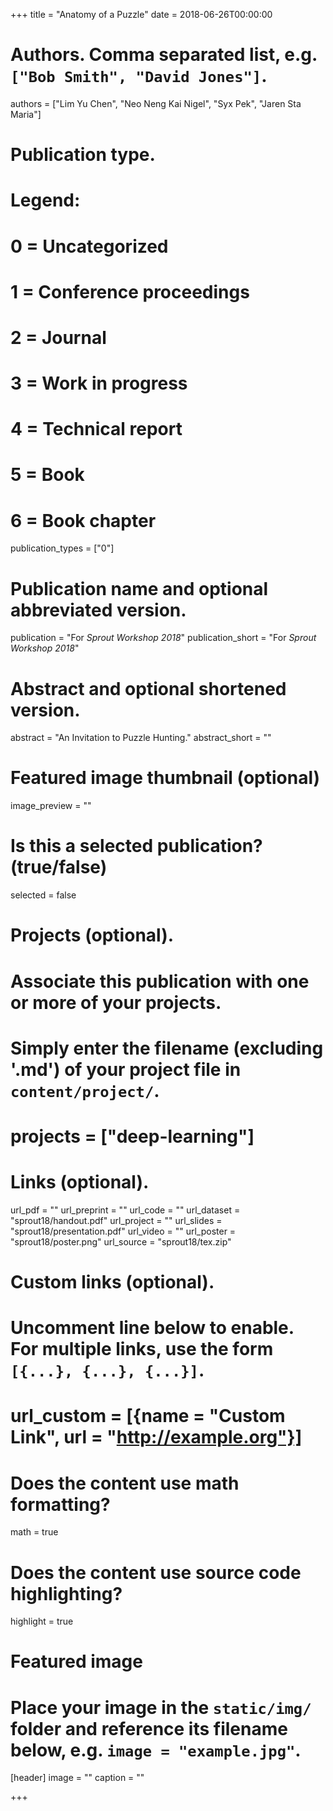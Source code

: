 +++
title = "Anatomy of a Puzzle"
date = 2018-06-26T00:00:00

# Authors. Comma separated list, e.g. `["Bob Smith", "David Jones"]`.
authors = ["Lim Yu Chen", "Neo Neng Kai Nigel", "Syx Pek", "Jaren Sta Maria"]

# Publication type.
# Legend:
# 0 = Uncategorized
# 1 = Conference proceedings
# 2 = Journal
# 3 = Work in progress
# 4 = Technical report
# 5 = Book
# 6 = Book chapter
publication_types = ["0"]

# Publication name and optional abbreviated version.
publication = "For *Sprout Workshop 2018*"
publication_short = "For *Sprout Workshop 2018*"

# Abstract and optional shortened version.
abstract = "An Invitation to Puzzle Hunting."
abstract_short = ""

# Featured image thumbnail (optional)
image_preview = ""

# Is this a selected publication? (true/false)
selected = false

# Projects (optional).
#   Associate this publication with one or more of your projects.
#   Simply enter the filename (excluding '.md') of your project file in `content/project/`.
# projects = ["deep-learning"]

# Links (optional).
url_pdf = ""
url_preprint = ""
url_code = ""
url_dataset = "sprout18/handout.pdf"
url_project = ""
url_slides = "sprout18/presentation.pdf"
url_video = ""
url_poster = "sprout18/poster.png"
url_source = "sprout18/tex.zip"

# Custom links (optional).
# Uncomment line below to enable. For multiple links, use the form `[{...}, {...}, {...}]`.
# url_custom = [{name = "Custom Link", url = "http://example.org"}]

# Does the content use math formatting?
math = true

# Does the content use source code highlighting?
highlight = true


# Featured image
# Place your image in the `static/img/` folder and reference its filename below, e.g. `image = "example.jpg"`.
[header]
image = ""
caption = ""

+++
